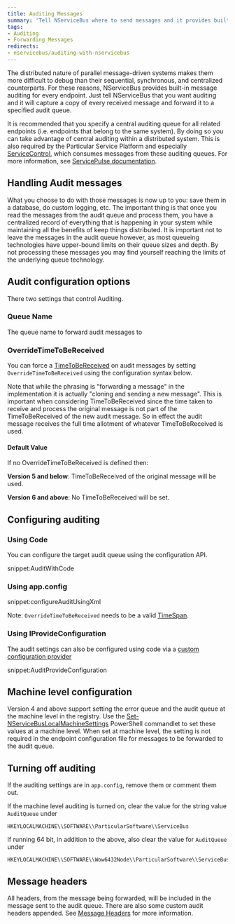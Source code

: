 ```yaml
---
title: Auditing Messages
summary: 'Tell NServiceBus where to send messages and it provides built-in message auditing for every endpoint'
tags:
- Auditing
- Forwarding Messages
redirects:
- nservicebus/auditing-with-nservicebus
---
```


The distributed nature of parallel message-driven systems makes them more difficult to debug than their sequential, synchronous, and centralized counterparts. For these reasons, NServiceBus provides built-in message auditing for every endpoint. Just tell NServiceBus that you want auditing and it will capture a copy of every received message and forward it to a specified audit queue.

It is recommended that you specify a central auditing queue for all related endpoints (i.e. endpoints that belong to the same system). By doing so you can take advantage of central auditing within a distributed system. This is also required by the Particular Service Platform and especially [ServiceControl](/servicecontrol), which consumes messages from these auditing queues. For more information, see [ServicePulse documentation](/servicepulse/).


## Handling Audit messages

What you choose to do with those messages is now up to you: save them in a database, do custom logging, etc. The important thing is that once you read the messages from the audit queue and process them, you have a centralized record of everything that is happening in your system while maintaining all the benefits of keep things distributed.  It is important not to leave the messages in the audit queue however, as most queueing technologies have upper-bound limits on their queue sizes and depth. By not processing these messages you may find yourself reaching the limits of the underlying queue technology.


## Audit configuration options

There two settings that control Auditing.


### Queue Name

The queue name to forward audit messages to


### OverrideTimeToBeReceived

You can force a [TimeToBeReceived](/nservicebus/messaging/discard-old-messages.md) on audit messages by setting `OverrideTimeToBeReceived` using the configuration syntax below.

Note that while the phrasing is "forwarding a message" in the implementation it is actually "cloning and sending a new message". This is important when considering TimeToBeReceived since the time taken to receive and process the original message is not part of the TimeToBeReceived of the new audit message. So in effect the audit message receives the full time allotment of whatever TimeToBeReceived is used.


#### Default Value

If no OverrideTimeToBeReceived is defined then:

**Version 5 and below**: TimeToBeReceived of the original message will be used.

**Version 6 and above**: No TimeToBeReceived will be set.


## Configuring auditing


### Using Code

You can configure the target audit queue using the configuration API.

snippet:AuditWithCode


### Using app.config

snippet:configureAuditUsingXml

Note: `OverrideTimeToBeReceived` needs to be a valid [TimeSpan](https://msdn.microsoft.com/en-us/library/system.timespan.aspx).


### Using IProvideConfiguration

The audit settings can also be configured using code via a  [custom configuration provider](/nservicebus/hosting/custom-configuration-providers.md)

snippet:AuditProvideConfiguration


## Machine level configuration

Version 4 and above support setting the error queue and the audit queue at the machine level in the registry. Use the [Set-NServiceBusLocalMachineSettings](management-using-powershell.md) PowerShell commandlet to set these values at a machine level. When set at machine level, the setting is not required in the endpoint configuration file for messages to be forwarded to the audit queue.


## Turning off auditing

If the auditing settings are in `app.config`, remove them or comment them out.

If the machine level auditing is turned on, clear the value for the string value `AuditQueue` under

    HKEYLOCALMACHINE\\SOFTWARE\\ParticularSoftware\\ServiceBus

If running 64 bit, in addition to the above, also clear the value for `AuditQueue` under

    HKEYLOCALMACHINE\\SOFTWARE\\Wow6432Node\\ParticularSoftware\\ServiceBus


## Message headers

All headers, from the message being forwarded, will be included in the message sent to the audit queue. There are also some custom audit headers appended. See [Message Headers](/nservicebus/operations/auditing.md) for more information.
